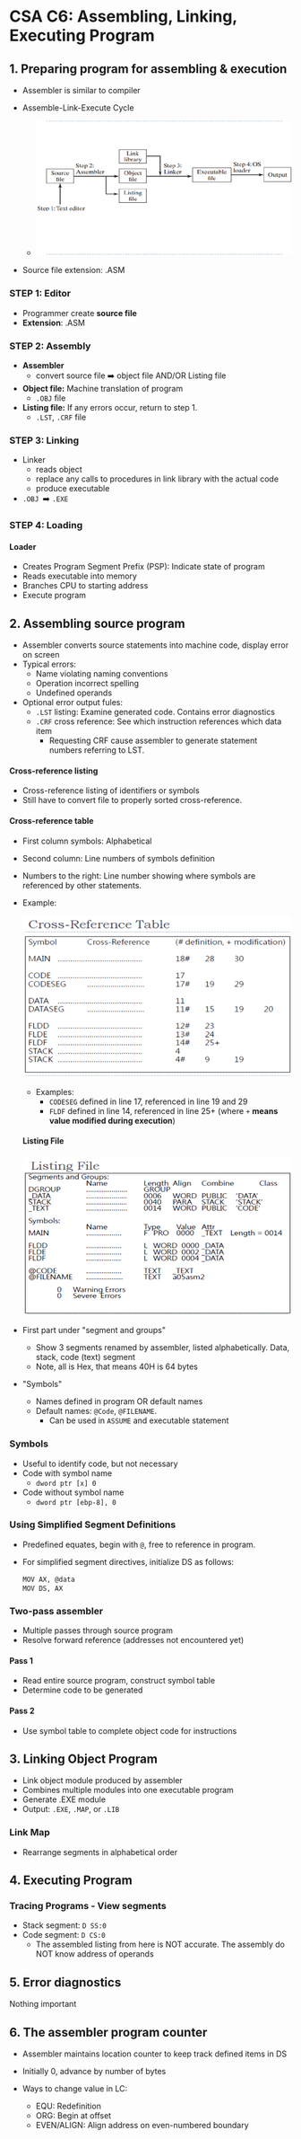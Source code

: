# CSA C6: Assembling, Linking, Executing Program

## 1. Preparing program for assembling & execution

- Assembler is similar to compiler
- Assemble-Link-Execute Cycle
  - ![](img/c6/assemble-link-execute-cycle.png)

- Source file extension: .ASM

### STEP 1: Editor

- Programmer create **source file**
- **Extension**: .ASM

### STEP 2: Assembly

- **Assembler** 
  - convert source file :arrow_right: object file AND/OR Listing file
- **Object file:** Machine translation of program
  - `.OBJ` file
- **Listing file:** If any errors occur, return to step 1.
  - `.LST`, `.CRF` file

### STEP 3: Linking

- Linker 
  - reads object
  - replace any calls to procedures in link library with the actual code
  - produce executable
- `.OBJ `:arrow_right: `.EXE`

### STEP 4: Loading

#### Loader

- Creates Program Segment Prefix (PSP): Indicate state of program
- Reads executable into memory
- Branches CPU to starting address
- Execute program

## 2. Assembling source program

- Assembler converts source statements into machine code, display error on screen
- Typical errors:
  - Name violating naming conventions
  - Operation incorrect spelling
  - Undefined operands
- Optional error output fules:
  - `.LST` listing: Examine generated code. Contains error diagnostics
  - `.CRF` cross reference: See which instruction references which data item
    - Requesting CRF cause assembler to generate statement numbers referring to LST.

#### Cross-reference listing

- Cross-reference listing of identifiers or symbols
- Still have to convert file to properly sorted cross-reference.

#### Cross-reference table

- First column symbols: Alphabetical
- Second column: Line numbers of symbols definition
- Numbers to the right: Line number showing where symbols are referenced by other statements.

- Example:

  ![cross-reference-table.png](img/c6/cross-reference-table.png)

  - Examples:
    - `CODESEG` defined in line 17, referenced in line 19 and 29
    - `FLDF` defined in line 14, referenced in line 25+ (where `+` **means value modified during execution**)

  #### Listing File

  ![listing-file.png](img/c6/listing-file.png)

- First part under "segment and groups"
  - Show 3 segments renamed by assembler, listed alphabetically. Data, stack, code (text) segment
  - Note, all is Hex, that means 40H is 64 bytes

- "Symbols"
  - Names defined in program OR default names
  - Default names: `@Code`, `@FILENAME`.
    - Can be used in `ASSUME`  and executable statement

### Symbols

- Useful to identify code, but not necessary
- Code with symbol name
  - `dword ptr [x] 0`  
- Code without symbol name
  - `dword ptr [ebp-8], 0`

### Using Simplified Segment Definitions

- Predefined equates, begin with `@`, free to reference in program.

- For simplified segment directives, initialize DS as follows:

  ```assembly
  MOV AX, @data
  MOV DS, AX
  ```

### Two-pass assembler

- Multiple passes through source program
- Resolve forward reference (addresses not encountered yet)

#### Pass 1

- Read entire source program, construct symbol table
- Determine code to be generated

#### Pass 2

- Use symbol table to complete object code for instructions

## 3. Linking Object Program

- Link object module produced by assembler
- Combines multiple modules into one executable program
- Generate .EXE module
- Output: `.EXE`, `.MAP`, or `.LIB`

### Link Map

- Rearrange segments in alphabetical order

## 4. Executing Program

### Tracing Programs - View segments

- Stack segment: `D SS:0`
- Code segment: `D CS:0`
  - The assembled listing from here is NOT accurate. The assembly do NOT know address of operands

## 5. Error diagnostics

Nothing important

## 6. The assembler program counter

- Assembler maintains location counter to keep track defined items in DS

- Initially 0, advance by number of bytes

- Ways to change value in LC:

  - EQU: Redefinition
  - ORG: Begin at offset
  - EVEN/ALIGN: Align address on even-numbered boundary

  

  

  

